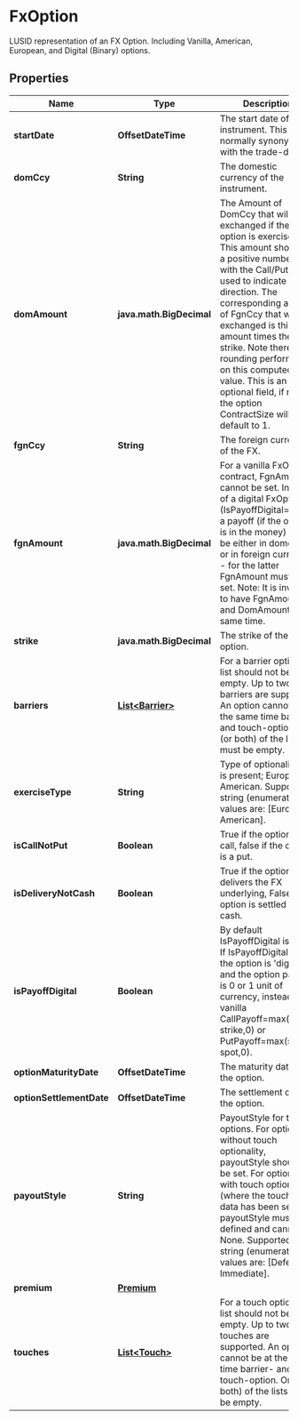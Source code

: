

# FxOption

LUSID representation of an FX Option.  Including Vanilla, American, European, and Digital (Binary) options.

## Properties

| Name | Type | Description | Notes |
|------------ | ------------- | ------------- | -------------|
|**startDate** | **OffsetDateTime** | The start date of the instrument. This is normally synonymous with the trade-date. |  |
|**domCcy** | **String** | The domestic currency of the instrument. |  |
|**domAmount** | **java.math.BigDecimal** | The Amount of DomCcy that will be exchanged if the option is exercised.  This amount should be a positive number, with the Call/Put flag used to indicate direction.  The corresponding amount of FgnCcy that will be exchanged is this amount times the strike.  Note there is no rounding performed on this computed value.  This is an optional field, if not set the option ContractSize will default to 1. |  [optional] |
|**fgnCcy** | **String** | The foreign currency of the FX. |  |
|**fgnAmount** | **java.math.BigDecimal** | For a vanilla FxOption contract, FgnAmount cannot be set.  In case of a digital FxOption (IsPayoffDigital&#x3D;&#x3D;true)  a payoff (if the option is in the money) can be either  in domestic or in foreign currency - for the latter  FgnAmount must be set.  Note: It is invalid to have FgnAmount and DomAmount  at the same time. |  [optional] |
|**strike** | **java.math.BigDecimal** | The strike of the option. |  [optional] |
|**barriers** | [**List&lt;Barrier&gt;**](Barrier.md) | For a barrier option the list should not be empty. Up to two barriers are supported.  An option cannot be at the same time barrier- and touch-option.  One (or both) of the lists must be empty. |  [optional] |
|**exerciseType** | **String** | Type of optionality that is present; European, American.    Supported string (enumeration) values are: [European, American]. |  [optional] |
|**isCallNotPut** | **Boolean** | True if the option is a call, false if the option is a put. |  |
|**isDeliveryNotCash** | **Boolean** | True if the option delivers the FX underlying, False if the option is settled in cash. |  |
|**isPayoffDigital** | **Boolean** | By default IsPayoffDigital is false. If IsPayoffDigital&#x3D;true,  the option is &#39;digital&#39;, and the option payoff is 0 or 1 unit of currency,  instead of a vanilla CallPayoff&#x3D;max(spot-strike,0) or PutPayoff&#x3D;max(strike-spot,0). |  [optional] |
|**optionMaturityDate** | **OffsetDateTime** | The maturity date of the option. |  |
|**optionSettlementDate** | **OffsetDateTime** | The settlement date of the option. |  |
|**payoutStyle** | **String** | PayoutStyle for touch options.     For options without touch optionality, payoutStyle should not be set.  For options with touch optionality (where the touches data has been set), payoutStyle must be defined and cannot be None.    Supported string (enumeration) values are: [Deferred, Immediate]. |  [optional] |
|**premium** | [**Premium**](Premium.md) |  |  [optional] |
|**touches** | [**List&lt;Touch&gt;**](Touch.md) | For a touch option the list should not be empty. Up to two touches are supported.  An option cannot be at the same time barrier- and touch-option.  One (or both) of the lists must be empty. |  [optional] |



